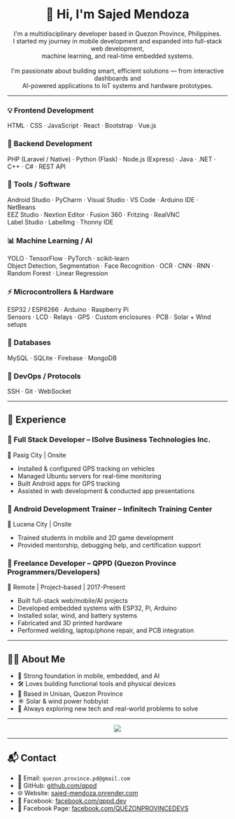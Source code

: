 <h1 align="center">👋 Hi, I'm Sajed Mendoza</h1>

<p align="center">
  I'm a multidisciplinary developer based in Quezon Province, Philippines.<br>
  I started my journey in mobile development and expanded into full-stack web development,<br>
  machine learning, and real-time embedded systems.<br><br>
  I'm passionate about building smart, efficient solutions — from interactive dashboards and<br>
  AI-powered applications to IoT systems and hardware prototypes.
</p>

---
### 💡 Frontend Development
HTML · CSS · JavaScript · React · Bootstrap · Vue.js

### 🔧 Backend Development
PHP (Laravel / Native) · Python (Flask) · Node.js (Express) · Java · .NET · C++ · C# · REST API

### 🧰 Tools / Software
Android Studio · PyCharm · Visual Studio · VS Code · Arduino IDE · NetBeans  
EEZ Studio · Nextion Editor · Fusion 360 · Fritzing · RealVNC  
Label Studio · LabelImg · Thonny IDE

### 📊 Machine Learning / AI
YOLO · TensorFlow · PyTorch · scikit-learn  
Object Detection, Segmentation · Face Recognition · OCR · CNN · RNN · Random Forest · Linear Regression

### ⚡ Microcontrollers & Hardware
ESP32 / ESP8266 · Arduino · Raspberry Pi  
Sensors · LCD · Relays · GPS · Custom enclosures · PCB · Solar + Wind setups

### 💽 Databases
MySQL · SQLite · Firebase · MongoDB

### 🔐 DevOps / Protocols
SSH · Git · WebSocket

---

## 💼 Experience

### 🔹 Full Stack Developer – ISolve Business Technologies Inc.
📍 Pasig City | Onsite
- Installed & configured GPS tracking on vehicles  
- Managed Ubuntu servers for real-time monitoring  
- Built Android apps for GPS tracking  
- Assisted in web development & conducted app presentations

### 🔹 Android Development Trainer – Infinitech Training Center
📍 Lucena City | Onsite  
- Trained students in mobile and 2D game development  
- Provided mentorship, debugging help, and certification support

### 🔹 Freelance Developer – QPPD (Quezon Province Programmers/Developers)
📍 Remote | Project-based | 2017-Present
- Built full-stack web/mobile/AI projects  
- Developed embedded systems with ESP32, Pi, Arduino  
- Installed solar, wind, and battery systems  
- Fabricated and 3D printed hardware  
- Performed welding, laptop/phone repair, and PCB integration

---

## 👨‍💻 About Me

- 🧠 Strong foundation in mobile, embedded, and AI
- 🛠 Loves building functional tools and physical devices
- 🏡 Based in Unisan, Quezon Province
- ☀️ Solar & wind power hobbyist
- 🎯 Always exploring new tech and real-world problems to solve

---

<p align="center">
  <img src="https://github-readme-stats.vercel.app/api/top-langs/?username=qppd&layout=compact&theme=tokyonight" />
</p>

---

## 📬 Contact

- 📧 Email: `quezon.province.pd@gmail.com`
- 🐙 GitHub: [github.com/qppd](https://github.com/qppd)
- 🌐 Website: [sajed-mendoza.onrender.com](https://sajed-mendoza.onrender.com)
- 📘 Facebook: [facebook.com/qppd.dev](https://facebook.com/qppd.dev)
- 📄 Facebook Page: [facebook.com/QUEZONPROVINCEDEVS](https://facebook.com/QUEZONPROVINCEDEVS)
